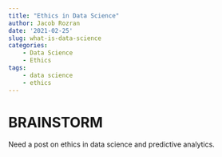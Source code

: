 ```yaml
---
title: "Ethics in Data Science"
author: Jacob Rozran
date: '2021-02-25'
slug: what-is-data-science
categories:
    - Data Science
    - Ethics
tags:
    - data science
    - ethics
---
```


# BRAINSTORM

Need a post on ethics in data science and predictive analytics.
